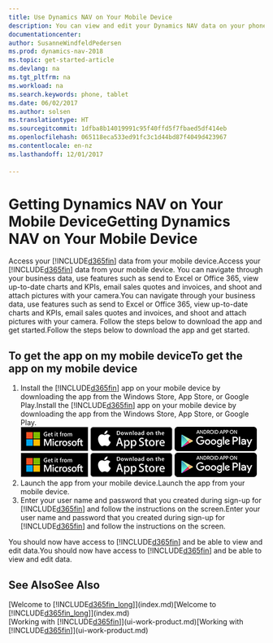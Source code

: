 ```yaml
---
title: Use Dynamics NAV on Your Mobile Device
description: You can view and edit your Dynamics NAV data on your phone or tablet.
documentationcenter: 
author: SusanneWindfeldPedersen
ms.prod: dynamics-nav-2018
ms.topic: get-started-article
ms.devlang: na
ms.tgt_pltfrm: na
ms.workload: na
ms.search.keywords: phone, tablet
ms.date: 06/02/2017
ms.author: solsen
ms.translationtype: HT
ms.sourcegitcommit: 1dfba8b14019991c95f40ffd5f7fbaed5df414eb
ms.openlocfilehash: 065118eca533ed91fc3c1d44bd87f4049d423967
ms.contentlocale: en-nz
ms.lasthandoff: 12/01/2017

---
```


# <a name="getting-dynamics-nav-on-your-mobile-device"></a><span data-ttu-id="6e83a-103">Getting Dynamics NAV on Your Mobile Device</span><span class="sxs-lookup"><span data-stu-id="6e83a-103">Getting Dynamics NAV on Your Mobile Device</span></span>
<span data-ttu-id="6e83a-104">Access your [!INCLUDE[d365fin](includes/d365fin_md.md)] data from your mobile device.</span><span class="sxs-lookup"><span data-stu-id="6e83a-104">Access your [!INCLUDE[d365fin](includes/d365fin_md.md)] data from your mobile device.</span></span> <span data-ttu-id="6e83a-105">You can navigate through your business data, use features such as send to Excel or Office 365, view up-to-date charts and KPIs, email sales quotes and invoices, and shoot and attach pictures with your camera.</span><span class="sxs-lookup"><span data-stu-id="6e83a-105">You can navigate through your business data, use features such as send to Excel or Office 365, view up-to-date charts and KPIs, email sales quotes and invoices, and shoot and attach pictures with your camera.</span></span> <span data-ttu-id="6e83a-106">Follow the steps below to download the app and get started.</span><span class="sxs-lookup"><span data-stu-id="6e83a-106">Follow the steps below to download the app and get started.</span></span>

## <a name="to-get-the-app-on-my-mobile-device"></a><span data-ttu-id="6e83a-107">To get the app on my mobile device</span><span class="sxs-lookup"><span data-stu-id="6e83a-107">To get the app on my mobile device</span></span>
1. <span data-ttu-id="6e83a-108">Install the [!INCLUDE[d365fin](includes/d365fin_md.md)] app on your mobile device by downloading the app from the Windows Store, App Store, or Google Play.</span><span class="sxs-lookup"><span data-stu-id="6e83a-108">Install the [!INCLUDE[d365fin](includes/d365fin_md.md)] app on your mobile device by downloading the app from the Windows Store, App Store, or Google Play.</span></span>  
<span data-ttu-id="6e83a-109">[![Windows Store](./media/install-mobile-app/windowsstore.png)](http://go.microsoft.com/fwlink/?LinkId=734848)
[![App Store](./media/install-mobile-app/appstore.png)](http://go.microsoft.com/fwlink/?LinkId=734847) [![Google Play](./media/install-mobile-app/googleplay.png)](http://go.microsoft.com/fwlink/?LinkId=734849)</span><span class="sxs-lookup"><span data-stu-id="6e83a-109">[![Windows Store](./media/install-mobile-app/windowsstore.png)](http://go.microsoft.com/fwlink/?LinkId=734848)
[![App Store](./media/install-mobile-app/appstore.png)](http://go.microsoft.com/fwlink/?LinkId=734847) [![Google Play](./media/install-mobile-app/googleplay.png)](http://go.microsoft.com/fwlink/?LinkId=734849)</span></span>  
2. <span data-ttu-id="6e83a-110">Launch the app from your mobile device.</span><span class="sxs-lookup"><span data-stu-id="6e83a-110">Launch the app from your mobile device.</span></span>
3. <span data-ttu-id="6e83a-111">Enter your user name and password that you created during sign-up for [!INCLUDE[d365fin](includes/d365fin_md.md)] and follow the instructions on the screen.</span><span class="sxs-lookup"><span data-stu-id="6e83a-111">Enter your user name and password that you created during sign-up for [!INCLUDE[d365fin](includes/d365fin_md.md)] and follow the instructions on the screen.</span></span>

<span data-ttu-id="6e83a-112">You should now have access to [!INCLUDE[d365fin](includes/d365fin_md.md)] and be able to view and edit data.</span><span class="sxs-lookup"><span data-stu-id="6e83a-112">You should now have access to [!INCLUDE[d365fin](includes/d365fin_md.md)] and be able to view and edit data.</span></span>

## <a name="see-also"></a><span data-ttu-id="6e83a-113">See Also</span><span class="sxs-lookup"><span data-stu-id="6e83a-113">See Also</span></span>
<span data-ttu-id="6e83a-114">[Welcome to [!INCLUDE[d365fin_long](includes/d365fin_long_md.md)]](index.md)</span><span class="sxs-lookup"><span data-stu-id="6e83a-114">[Welcome to [!INCLUDE[d365fin_long](includes/d365fin_long_md.md)]](index.md)</span></span>  
<span data-ttu-id="6e83a-115">[Working with [!INCLUDE[d365fin](includes/d365fin_md.md)]](ui-work-product.md)</span><span class="sxs-lookup"><span data-stu-id="6e83a-115">[Working with [!INCLUDE[d365fin](includes/d365fin_md.md)]](ui-work-product.md)</span></span>  

